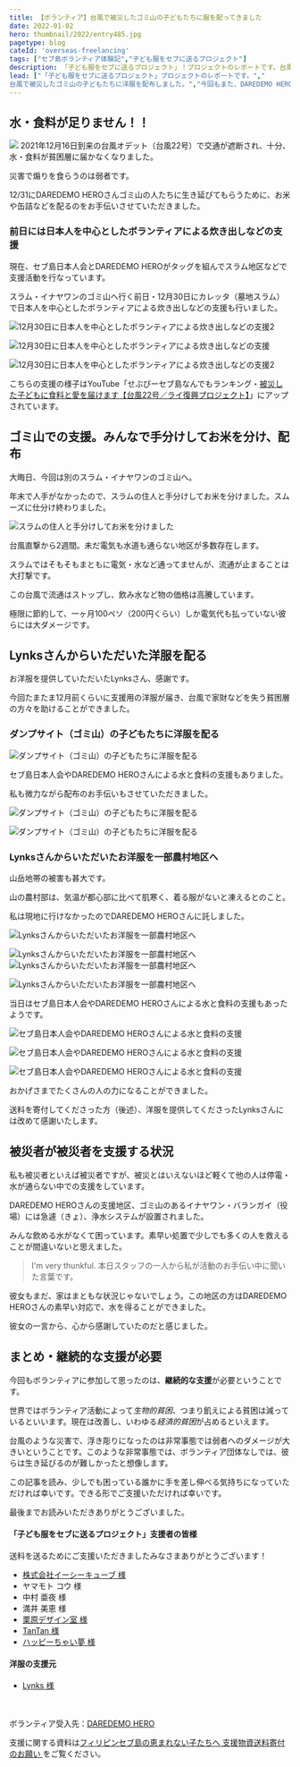 ```yaml
---
title: 【ボランティア】台風で被災したゴミ山の子どもたちに服を配ってきました
date: 2022-01-02
hero: thumbnail/2022/entry485.jpg
pagetype: blog
cateId: 'overseas-freelancing'
tags: ["セブ島ボランティア体験記","子ども服をセブに送るプロジェクト"]
description: 「子ども服をセブに送るプロジェクト」！プロジェクトのレポートです。台風で被災したゴミ山の子どもたちに洋服を配布しました。今回もまた、DAREDEMO HEROさんに同行させていただきました。
lead: ["「子ども服をセブに送るプロジェクト」プロジェクトのレポートです。","
台風で被災したゴミ山の子どもたちに洋服を配布しました。","今回もまた、DAREDEMO HEROさんに同行させていただきました。"]
---
```

## 水・食料が足りません！！
![](./images/2022/01/entry479-1.jpg)
2021年12月16日到来の台風オデット（台風22号）で交通が遮断され、十分、水・食料が貧困層に届かなくなりました。

災害で煽りを食らうのは弱者です。

12/31にDAREDEMO HEROさんゴミ山の人たちに生き延びてもらうために、お米や缶詰などを配るのをお手伝いさせていただきました。

### 前日には日本人を中心としたボランティアによる炊き出しなどの支援
現在、セブ島日本人会とDAREDEMO HEROがタッグを組んでスラム地区などで支援活動を行なっています。

スラム・イナヤワンのゴミ山へ行く前日・12月30日にカレッタ（墓地スラム）で日本人を中心としたボランティアによる炊き出しなどの支援も行いました。

![12月30日に日本人を中心としたボランティアによる炊き出しなどの支援2](./images/2022/01/entry479-2.jpg)

![12月30日に日本人を中心としたボランティアによる炊き出しなどの支援](./images/2022/01/entry479-3.jpg)

![12月30日に日本人を中心としたボランティアによる炊き出しなどの支援2](./images/2022/01/entry479-8.jpg)

こちらの支援の様子はYouTube「せぶぴーセブ島なんでもランキング・[被災した子どもに食料と愛を届けます【台風22号／ライ復興プロジェクト】](https://www.youtube.com/watch?v=_NVO1yNyi-o)」にアップされています。

## ゴミ山での支援。みんなで手分けしてお米を分け、配布
大晦日、今回は別のスラム・イナヤワンのゴミ山へ。

年末で人手がなかったので、スラムの住人と手分けしてお米を分けました。スムーズに仕分け終わりました。

![スラムの住人と手分けしてお米を分けました](./images/2022/01/entry479-4.jpg)

台風直撃から2週間。未だ電気も水道も通らない地区が多数存在します。

スラムではそもそもまともに電気・水など通ってませんが、流通が止まることは大打撃です。

この台風で流通はストップし、飲み水など物の価格は高騰しています。

極限に節約して、一ヶ月100ペソ（200円くらい）しか電気代も払っていない彼らには大ダメージです。

## Lynksさんからいただいた洋服を配る

お洋服を提供していただいたLynksさん、感謝です。

今回たまたま12月前くらいに支援用の洋服が届き、台風で家財などを失う貧困層の方々を助けることができました。

### ダンプサイト（ゴミ山）の子どもたちに洋服を配る

![ダンプサイト（ゴミ山）の子どもたちに洋服を配る](./images/2022/01/entry479-6.jpg)

セブ島日本人会やDAREDEMO HEROさんによる水と食料の支援もありました。

私も微力ながら配布のお手伝いもさせていただきました。

![ダンプサイト（ゴミ山）の子どもたちに洋服を配る](./images/2022/01/entry479-5.jpg)

![ダンプサイト（ゴミ山）の子どもたちに洋服を配る](./images/2022/01/entry479-7.jpg)

### Lynksさんからいただいたお洋服を一部農村地区へ

山岳地帯の被害も甚大です。

山の農村部は、気温が都心部に比べて肌寒く、着る服がないと凍えるとのこと。

私は現地に行けなかったのでDAREDEMO HEROさんに託しました。

![Lynksさんからいただいたお洋服を一部農村地区へ](./images/2022/01/entry479-14.jpg)

![Lynksさんからいただいたお洋服を一部農村地区へ](./images/2022/01/entry479-10.jpg)
![Lynksさんからいただいたお洋服を一部農村地区へ](./images/2022/01/entry479-9.jpg)

![Lynksさんからいただいたお洋服を一部農村地区へ](./images/2022/01/entry479-11.jpg)

当日はセブ島日本人会やDAREDEMO HEROさんによる水と食料の支援もあったようです。

![セブ島日本人会やDAREDEMO HEROさんによる水と食料の支援](./images/2022/01/entry479-12.jpg)

![セブ島日本人会やDAREDEMO HEROさんによる水と食料の支援](./images/2022/01/entry479-13.jpg)

![セブ島日本人会やDAREDEMO HEROさんによる水と食料の支援](./images/2022/01/entry479-15.jpg)


おかげさまでたくさんの人の力になることができました。

送料を寄付してくださった方（後述）、洋服を提供してくださったLynksさんには改めて感謝いたします。

## 被災者が被災者を支援する状況
私も被災者といえば被災者ですが、被災とはいえないほど軽くて他の人は停電・水が通らない中での支援をしています。

DAREDEMO HEROさんの支援地区、ゴミ山のあるイナヤワン・バランガイ（役場）には急遽（きょ）、浄水システムが設置されました。

みんな飲める水がなくて困っています。素早い処置で少しでも多くの人を救えることが間違いないと思えました。

> I'm very thunkful.
本日スタッフの一人から私が活動のお手伝い中に聞いた言葉です。

彼女もまだ、家はまともな状況じゃないでしょう。この地区の方はDAREDEMO HEROさんの素早い対応で、水を得ることができました。

彼女の一言から、心から感謝していたのだと感じました。

## まとめ・継続的な支援が必要

今回もボランティアに参加して思ったのは、**継続的な支援**が必要ということです。

世界ではボランティア活動によって*生物的貧困*、つまり飢えによる貧困は減っているといいます。現在は改善し、いわゆる*経済的貧困*が占めるといえます。

台風のような災害で、浮き彫りになったのは非常事態では弱者へのダメージが大きいということです。このような非常事態では、ボランティア団体なしでは、彼らは生き延びるのが難しかったと想像します。

この記事を読み、少しでも困っている誰かに手を差し伸べる気持ちになっていただければ幸いです。できる形でご支援いただければ幸いです。

最後までお読みいただきありがとうございました。

<div class="box">
  <h4>「子ども服をセブに送るプロジェクト」支援者の皆様</h4>
  <p>送料を送るためにご支援いただきましたみなさまありがとうございます！</p>
  <ul>
    <li><a href="https://www.ec-cube.net" rel="nofollow noopner" target="_blank">株式会社イーシーキューブ 様</a></li>
    <li>ヤマモト コウ 様</li>
    <li>中村 亜夜 様</li>
    <li>満井 美恵 様</li>
    <li><a href="https://kdl.design/" rel="nofollow noopner" target="_blank">栗原デザイン室 様</a></li>
    <li><a href="https://tantan.work/" rel="nofollow noopner" target="_blank">TanTan 様</a></li>
    <li><a href="https://www.dream-tech.jp/" rel="nofollow noopner" target="_blank">ハッピーちゃい夢 様</a></li>
  </ul>
  <h4>洋服の支援元</h4>
  <ul>
    <li><a href="https://www.lynks.jp/t" rel="nofollow noopner" target="_blank">Lynks 様</a></li>
  </ul>
</div>

<br><br>ボランティア受入先：[DAREDEMO HERO](https://daredemohero.com/)

支援に関する資料は[フィリピンセブ島の恵まれない子たちへ
支援物資送料寄付のお願い
](https://docs.google.com/presentation/d/1arV9Jb5vQHyKqKlpG0HS_nTLt4n9hdbw/edit?usp=sharing&ouid=117160028250625203295&rtpof=true&sd=true)をご覧ください。
